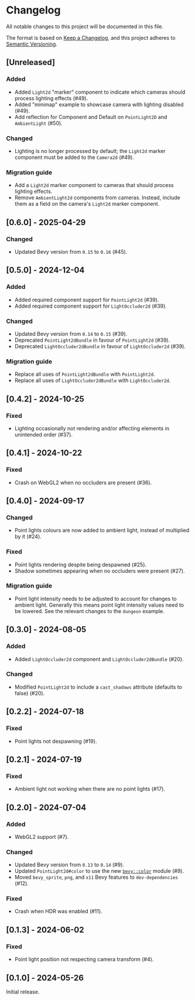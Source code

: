 # Changelog

All notable changes to this project will be documented in this file.

The format is based on [Keep a Changelog](https://keepachangelog.com/en/1.1.0/),
and this project adheres to [Semantic Versioning](https://semver.org/spec/v2.0.0.html).

## [Unreleased]

### Added

- Added `Light2d` "marker" component to indicate which cameras should process
  lighting effects (#49).
- Added "minimap" example to showcase camera with lighting disabled (#49).
- Add reflection for Component and Default on `PointLight2D` and `AmbientLight` (#50).

### Changed

- Lighting is no longer processed by default; the `Light2d` marker component
  must be added to the `Camera2d` (#49).

### Migration guide

- Add a `Light2d` marker component to cameras that should process lighting
  effects.
- Remove `AmbientLight2d` components from cameras. Instead, include them as a
  field on the camera's `Light2d` marker component.

## [0.6.0] - 2025-04-29

### Changed

- Updated Bevy version from `0.15` to `0.16` (#45).

## [0.5.0] - 2024-12-04

### Added

- Added required component support for `PointLight2d` (#39).
- Added required component support for `LightOccluder2d` (#39).

### Changed

- Updated Bevy version from `0.14` to `0.15` (#39).
- Deprecated `PointLight2dBundle` in favour of `PointLight2d` (#39).
- Deprecated `LightOccluder2dBundle` in favour of `LightOccluder2d` (#39).

### Migration guide

- Replace all uses of `PointLight2dBundle` with `PointLight2d`.
- Replace all uses of `LightOccluder2dBundle` with `LightOccluder2d`.

## [0.4.2] - 2024-10-25

### Fixed

- Lighting occasionally not rendering and/or affecting elements in unintended order (#37).

## [0.4.1] - 2024-10-22

### Fixed

- Crash on WebGL2 when no occluders are present (#36).

## [0.4.0] - 2024-09-17

### Changed

- Point lights colours are now added to ambient light, instead of multiplied by it (#24).

### Fixed

- Point lights rendering despite being despawned (#25).
- Shadow sometimes appearing when no occluders were present (#27).

### Migration guide

- Point light intensity needs to be adjusted to account for changes to ambient light. Generally this means point light intensity values need to be lowered. See the relevant changes to the `dungeon` example.

## [0.3.0] - 2024-08-05

### Added

- Added `LightOccluder2d` component and `LightOccluder2dBundle` (#20).

### Changed

- Modified `PointLight2d` to include a `cast_shadows` attribute (defaults to false) (#20).

## [0.2.2] - 2024-07-18

### Fixed

- Point lights not despawning (#19).

## [0.2.1] - 2024-07-19

### Fixed

- Ambient light not working when there are no point lights (#17).

## [0.2.0] - 2024-07-04

### Added

- WebGL2 support (#7).

### Changed

- Updated Bevy version from `0.13` to `0.14` (#9).
- Updated `PointLight2d#color` to use the new [`bevy::color`](https://bevyengine.org/learn/migration-guides/0-13-to-0-14/#overhaul-color) module (#9).
- Moved `bevy_sprite`, `png`, and `x11` Bevy features to `dev-dependencies` (#12).

### Fixed

- Crash when HDR was enabled (#11).

## [0.1.3] - 2024-06-02

### Fixed

- Point light position not respecting camera transform (#4).

## [0.1.0] - 2024-05-26

Initial release.

